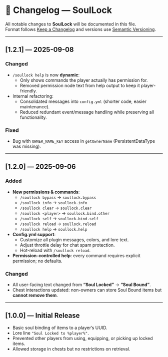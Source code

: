 # 📜 Changelog — SoulLock

All notable changes to **SoulLock** will be documented in this file.  
Format follows [Keep a Changelog](https://keepachangelog.com/en/1.0.0/) and versions use [Semantic Versioning](https://semver.org/).

---

## [1.2.1] — 2025-09-08
### Changed
- `/soullock help` is now **dynamic**:
  - Only shows commands the player actually has permission for.
  - Removed permission node text from help output to keep it player-friendly.
- Internal refactoring:
  - Consolidated messages into `config.yml` (shorter code, easier maintenance).
  - Reduced redundant event/message handling while preserving all functionality.

### Fixed
- Bug with `OWNER_NAME_KEY` access in `getOwnerName` (PersistentDataType was missing).  

---

## [1.2.0] — 2025-09-06
### Added
- **New permissions & commands**:
  - `/soullock bypass` → `soullock.bypass`
  - `/soullock info` → `soullock.info`
  - `/soullock clear` → `soullock.clear`
  - `/soullock <player>` → `soullock.bind.other`
  - `/soullock self` → `soullock.bind.self`
  - `/soullock reload` → `soullock.reload`
  - `/soullock help` → `soullock.help`
- **Config.yml support**:
  - Customize all plugin messages, colors, and lore text.
  - Adjust throttle delay for chat spam protection.
  - Hot-reload with `/soullock reload`.
- **Permission-controlled help**: every command requires explicit permission; no defaults.

### Changed
- All user-facing text changed from **“Soul Locked”** → **“Soul Bound”**.
- Chest interactions updated: non-owners can store Soul Bound items but **cannot remove them**.

---

## [1.0.0] — Initial Release
- Basic soul binding of items to a player’s UUID.
- Lore line `"Soul Locked to %player%"`.
- Prevented other players from using, equipping, or picking up locked items.
- Allowed storage in chests but no restrictions on retrieval.
